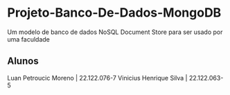 # Projeto-Banco-De-Dados-MongoDB
Um modelo de banco de dados NoSQL Document Store para ser usado por uma faculdade

## Alunos
Luan Petroucic Moreno | 22.122.076-7
Vinicius Henrique Silva | 22.122.063-5
